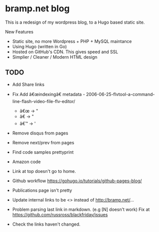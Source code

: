 bramp.net blog
==============

This is a redesign of my wordpress blog, to a Hugo based static site.

New Features
 * Static site, no more Wordpress + PHP + MySQL maintance
 * Using Hugo (written in Go)
 * Hosted on GitHub's CDN. This gives speed and SSL
 * Simplier / Cleaner / Modern HTML design

TODO
----
 * Add Share links
 * Fix Add â€œindexingâ€ metadata - 2006-06-25-flvtool-a-command-line-flash-video-file-flv-editor/
   * â€œ -> "
   * â€ -> "
   * â€™ -> '

 * Remove disqus from pages
 * Remove next/prev from pages
 * Find code samples prettyprint
 * Amazon code
 * Link at top doesn't go to home.
 * Github workflow https://gohugo.io/tutorials/github-pages-blog/
 * Publications page isn't pretty
 * Update internal links to be <<ref>> instead of http://bramp.net/...
 * Problem parsing last link in markdown. (e.g [N] doesn't work) Fix at https://github.com/russross/blackfriday/issues
 * Check the links haven't changed.
